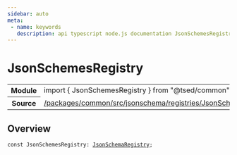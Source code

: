 ```yaml
---
sidebar: auto
meta:
 - name: keywords
   description: api typescript node.js documentation JsonSchemesRegistry const
---
```

# JsonSchemesRegistry <Badge text="Constant" type="const"/>
<!-- Summary -->
<section class="symbol-info"><table class="is-full-width"><tbody><tr><th>Module</th><td><div class="lang-typescript"><span class="token keyword">import</span> { JsonSchemesRegistry }&nbsp;<span class="token keyword">from</span>&nbsp;<span class="token string">"@tsed/common"</span></div></td></tr><tr><th>Source</th><td><a href="https://github.com/Romakita/ts-express-decorators/blob/v5.0.2/packages/common/src/jsonschema/registries/JsonSchemesRegistry.ts#L0-L0">/packages/common/src/jsonschema/registries/JsonSchemesRegistry.ts</a></td></tr></tbody></table></section>

<!-- Overview -->
## Overview


<pre><code class="typescript-lang "><span class="token keyword">const</span> JsonSchemesRegistry<span class="token punctuation">:</span> <a href="/api/common/jsonschema/registries/JsonSchemaRegistry.html"><span class="token">JsonSchemaRegistry</span></a><span class="token punctuation">;</span></code></pre>